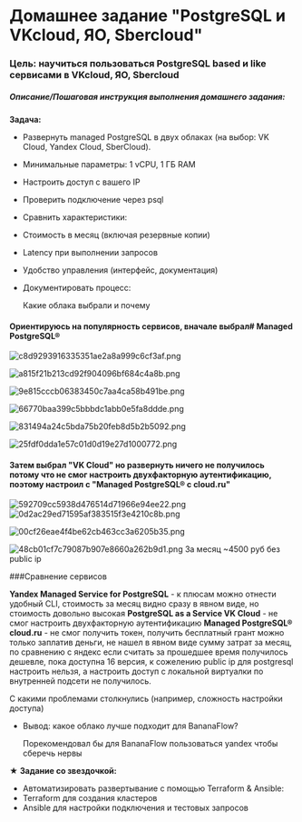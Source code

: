 # Домашнее задание "PostgreSQL и VKcloud, ЯО, Sbercloud"

### Цель: научиться пользоваться PostgreSQL based и like сервисами в VKcloud, ЯО, Sbercloud



##### Описание/Пошаговая инструкция выполнения домашнего задания:
**Задача:**

* Развернуть managed PostgreSQL в двух облаках (на выбор: VK Cloud, Yandex Cloud, SberCloud).
* Минимальные параметры: 1 vCPU, 1 ГБ RAM
* Настроить доступ с вашего IP
* Проверить подключение через psql
* Сравнить характеристики:
* Стоимость в месяц (включая резервные копии)
* Latency при выполнении запросов
* Удобство управления (интерфейс, документация)
* Документировать процесс:
  
  Какие облака выбрали и почему

#### Ориентируюсь на популярность сервисов, вначале выбрал# Managed PostgreSQL®
 

![c8d9293916335351ae2a8a999c6cf3af.png](./c8d9293916335351ae2a8a999c6cf3af.png)

![a815f21b213cd92f904096bf684c4a8b.png](./a815f21b213cd92f904096bf684c4a8b.png)

![9e815cccb06383450c7aa4ca58b491be.png](./9e815cccb06383450c7aa4ca58b491be.png)

![66770baa399c5bbbdc1abb0e5fa8ddde.png](./66770baa399c5bbbdc1abb0e5fa8ddde.png)

![831494a24c5bda75b20feb8d5b2b5092.png](./831494a24c5bda75b20feb8d5b2b5092.png)

![25fdf0dda1e57c01d0d19e27d1000772.png](./25fdf0dda1e57c01d0d19e27d1000772.png)
#### Затем выбрал "VK Cloud" но развернуть ничего не получилось потому что не смог настроить двухфакторную аутентификацию, поэтому настроил с "Managed PostgreSQL® c cloud.ru"

![592709cc5938d476514d71966e94ee22.png](./592709cc5938d476514d71966e94ee22.png)
![0d2ac29ed71595af383515f3e4210c8b.png](./0d2ac29ed71595af383515f3e4210c8b.png)

![00cf26eae4f4be62cb463cc3a6205b35.png](./00cf26eae4f4be62cb463cc3a6205b35.png)




![48cb01cf7c79087b907e8660a262b9d1.png](./48cb01cf7c79087b907e8660a262b9d1.png)
За месяц ~4500 руб без public ip



###Сравнение сервисов 

**Yandex Managed Service for PostgreSQL** - к плюсам можно отнести удобный CLI, стоимость за месяц видно сразу в явном виде, но стоимость довольно высокая
**PostgreSQL as a Service VK Cloud** - не смог настроить двухфакторную аутентификацию
**Managed PostgreSQL® cloud.ru** - не смог получить токен, получить бесплатный грант можно только заплатив деньги, не нашел в явном виде сумму затрат за месяц,  по сравнению с яндекс если считать за прошедшее время получилось дешевле, пока доступна 16 версия, к сожелению public ip для postgresql настроить нельзя, а настроить доступ с локальной виртуалки по внутренней подсети не получилось.  


  С какими проблемами столкнулись (например, сложность настройки доступа)
* Вывод: какое облако лучше подходит для BananaFlow?

  Порекомендовал бы для BananaFlow пользоваться yandex чтобы сберечь нервы

★ **Задание со звездочкой:**

* Автоматизировать развертывание с помощью Terraform & Ansible:
* Terraform для создания кластеров
* Ansible для настройки подключения и тестовых запросов


